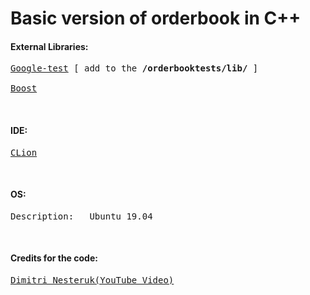 # Basic version of orderbook in C++

<h4>External Libraries: </h4>
<pre><a href="https://github.com/google/googletest">Google-test</a> [ add to the <b>/orderbooktests/lib/</b> ] </br>
<a href="https://www.boost.org/">Boost</a> </pre>

</br>

<h4> IDE: </h4>
<pre><a href="https://www.jetbrains.com/clion/">CLion</a></pre>

</br>

<h4> OS: </h4>
<pre>Description:	Ubuntu 19.04</pre>

</br>

<h4>Credits for the code: </h4>
<pre><a href="https://www.youtube.com/watch?v=fxN4xEZvrxI">Dimitri Nesteruk(YouTube Video)</a></pre>
